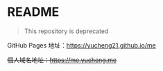 # README

> This repository is deprecated
> 
GitHub Pages 地址：<https://yucheng21.github.io/me>


~~個人域名地址：<https://me.yucheng.me>~~

